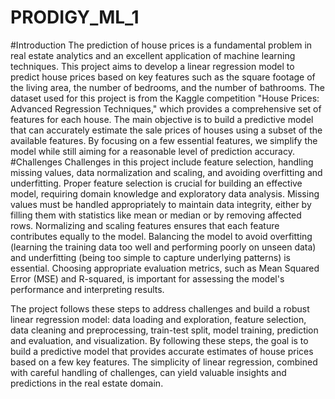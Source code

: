 # PRODIGY_ML_1
#Introduction
The prediction of house prices is a fundamental problem in real estate analytics and an excellent application of machine learning techniques. This project aims to develop a linear regression model to predict house prices based on key features such as the square footage of the living area, the number of bedrooms, and the number of bathrooms. The dataset used for this project is from the Kaggle competition "House Prices: Advanced Regression Techniques," which provides a comprehensive set of features for each house. The main objective is to build a predictive model that can accurately estimate the sale prices of houses using a subset of the available features. By focusing on a few essential features, we simplify the model while still aiming for a reasonable level of prediction accuracy.
#Challenges
Challenges in this project include feature selection, handling missing values, data normalization and scaling, and avoiding overfitting and underfitting. Proper feature selection is crucial for building an effective model, requiring domain knowledge and exploratory data analysis. Missing values must be handled appropriately to maintain data integrity, either by filling them with statistics like mean or median or by removing affected rows. Normalizing and scaling features ensures that each feature contributes equally to the model. Balancing the model to avoid overfitting (learning the training data too well and performing poorly on unseen data) and underfitting (being too simple to capture underlying patterns) is essential. Choosing appropriate evaluation metrics, such as Mean Squared Error (MSE) and R-squared, is important for assessing the model's performance and interpreting results.

The project follows these steps to address challenges and build a robust linear regression model: data loading and exploration, feature selection, data cleaning and preprocessing, train-test split, model training, prediction and evaluation, and visualization. By following these steps, the goal is to build a predictive model that provides accurate estimates of house prices based on a few key features. The simplicity of linear regression, combined with careful handling of challenges, can yield valuable insights and predictions in the real estate domain.
